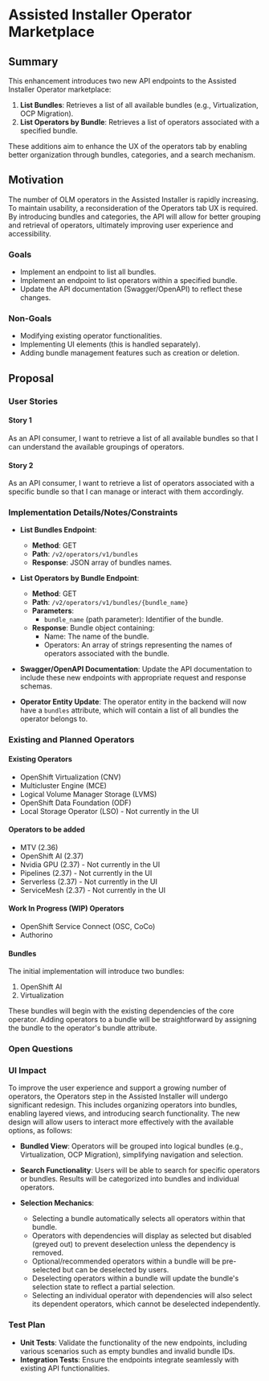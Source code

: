 # Assisted Installer Operator Marketplace

## Summary

This enhancement introduces two new API endpoints to the Assisted Installer Operator marketplace:

1. **List Bundles**: Retrieves a list of all available bundles (e.g., Virtualization, OCP Migration).
2. **List Operators by Bundle**: Retrieves a list of operators associated with a specified bundle.

These additions aim to enhance the UX of the operators tab by enabling better organization through bundles, categories, and a search mechanism.

## Motivation

The number of OLM operators in the Assisted Installer is rapidly increasing. To maintain usability, a reconsideration of the Operators tab UX is required. By introducing bundles and categories, the API will allow for better grouping and retrieval of operators, ultimately improving user experience and accessibility.

### Goals

- Implement an endpoint to list all bundles.
- Implement an endpoint to list operators within a specified bundle.
- Update the API documentation (Swagger/OpenAPI) to reflect these changes.

### Non-Goals

- Modifying existing operator functionalities.
- Implementing UI elements (this is handled separately).
- Adding bundle management features such as creation or deletion.

## Proposal

### User Stories

#### Story 1

As an API consumer, I want to retrieve a list of all available bundles so that I can understand the available groupings of operators.

#### Story 2

As an API consumer, I want to retrieve a list of operators associated with a specific bundle so that I can manage or interact with them accordingly.

### Implementation Details/Notes/Constraints

- **List Bundles Endpoint**:

  - **Method**: GET
  - **Path**: `/v2/operators/v1/bundles`
  - **Response**: JSON array of bundles names.

- **List Operators by Bundle Endpoint**:

  - **Method**: GET
  - **Path**: `/v2/operators/v1/bundles/{bundle_name}`
  - **Parameters**:
    - `bundle_name` (path parameter): Identifier of the bundle.
  - **Response**: Bundle object  containing:
    - Name: The name of the bundle.
    - Operators: An array of strings representing the names of operators associated with the bundle.

- **Swagger/OpenAPI Documentation**: Update the API documentation to include these new endpoints with appropriate request and response schemas.

- **Operator Entity Update**: The operator entity in the backend will now have a `bundles` attribute, which will contain a list of all bundles the operator belongs to.

### Existing and Planned Operators

#### Existing Operators

- OpenShift Virtualization (CNV)
- Multicluster Engine (MCE)
- Logical Volume Manager Storage (LVMS)
- OpenShift Data Foundation (ODF)
- Local Storage Operator (LSO) - Not currently in the UI

#### Operators to be added
- MTV (2.36)
- OpenShift AI (2.37)
- Nvidia GPU (2.37) - Not currently in the UI
- Pipelines (2.37) - Not currently in the UI
- Serverless (2.37) - Not currently in the UI
- ServiceMesh (2.37) - Not currently in the UI

#### Work In Progress (WIP) Operators

- OpenShift Service Connect (OSC, CoCo)
- Authorino

#### Bundles

The initial implementation will introduce two bundles:

1. OpenShift AI
2. Virtualization

These bundles will begin with the existing dependencies of the core operator. Adding operators to a bundle will be straightforward by assigning the bundle to the operator's bundle attribute.

### Open Questions

### UI Impact

To improve the user experience and support a growing number of operators, the Operators step in the Assisted Installer will undergo significant redesign. This includes organizing operators into bundles, enabling layered views, and introducing search functionality. The new design will allow users to interact more effectively with the available options, as follows:

- **Bundled View**: Operators will be grouped into logical bundles (e.g., Virtualization, OCP Migration), simplifying navigation and selection.

- **Search Functionality**: Users will be able to search for specific operators or bundles. Results will be categorized into bundles and individual operators.

- **Selection Mechanics**:

  - Selecting a bundle automatically selects all operators within that bundle.
  - Operators with dependencies will display as selected but disabled (greyed out) to prevent deselection unless the dependency is removed.
  - Optional/recommended operators within a bundle will be pre-selected but can be deselected by users.
  - Deselecting operators within a bundle will update the bundle's selection state to reflect a partial selection.
  - Selecting an individual operator with dependencies will also select its dependent operators, which cannot be deselected independently.


### Test Plan

- **Unit Tests**: Validate the functionality of the new endpoints, including various scenarios such as empty bundles and invalid bundle IDs.
- **Integration Tests**: Ensure the endpoints integrate seamlessly with existing API functionalities.
